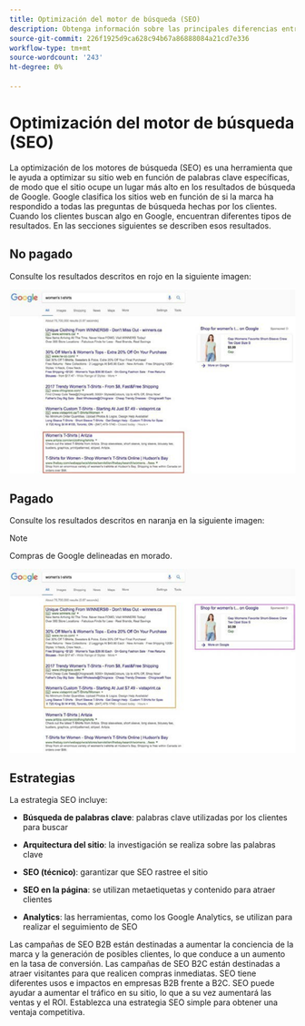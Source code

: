 ```yaml
---
title: Optimización del motor de búsqueda (SEO)
description: Obtenga información sobre las principales diferencias entre las campañas de SEO B2B y B2C.
source-git-commit: 226f1925d9ca628c94b67a86888084a21cd7e336
workflow-type: tm+mt
source-wordcount: '243'
ht-degree: 0%

---
```



# Optimización del motor de búsqueda (SEO)

La optimización de los motores de búsqueda (SEO) es una herramienta que le ayuda a optimizar su sitio web en función de palabras clave específicas, de modo que el sitio ocupe un lugar más alto en los resultados de búsqueda de Google. Google clasifica los sitios web en función de si la marca ha respondido a todas las preguntas de búsqueda hechas por los clientes. Cuando los clientes buscan algo en Google, encuentran diferentes tipos de resultados. En las secciones siguientes se describen esos resultados.

## No pagado

Consulte los resultados descritos en rojo en la siguiente imagen:

![Resultados de búsqueda en Google de SEO no pagados](../../assets/playbooks/seo-unpaid.png)

## Pagado

Consulte los resultados descritos en naranja en la siguiente imagen:

>[!NOTE]
>
>Compras de Google delineadas en morado.

![Resultados de búsqueda de SEO de pago en Google](../../assets/playbooks/seo-paid.png)

## Estrategias

La estrategia SEO incluye:

- **Búsqueda de palabras clave**: palabras clave utilizadas por los clientes para buscar

- **Arquitectura del sitio**: la investigación se realiza sobre las palabras clave

- **SEO (técnico)**: garantizar que SEO rastree el sitio

- **SEO en la página**: se utilizan metaetiquetas y contenido para atraer clientes

- **Analytics**: las herramientas, como los Google Analytics, se utilizan para realizar el seguimiento de SEO

Las campañas de SEO B2B están destinadas a aumentar la conciencia de la marca y la generación de posibles clientes, lo que conduce a un aumento en la tasa de conversión. Las campañas de SEO B2C están destinadas a atraer visitantes para que realicen compras inmediatas. SEO tiene diferentes usos e impactos en empresas B2B frente a B2C. SEO puede ayudar a aumentar el tráfico en su sitio, lo que a su vez aumentará las ventas y el ROI. Establezca una estrategia SEO simple para obtener una ventaja competitiva.
